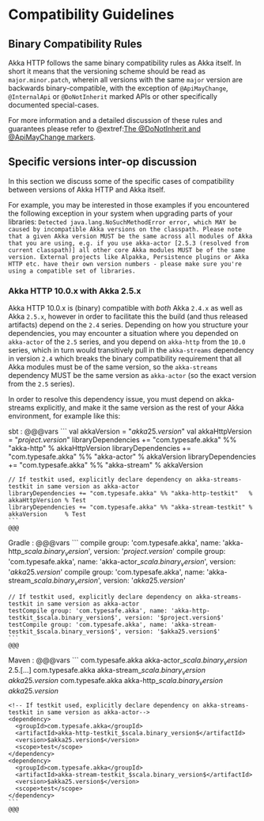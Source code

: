 # Compatibility Guidelines

## Binary Compatibility Rules

Akka HTTP follows the same binary compatibility rules as Akka itself.
In short it means that the versioning scheme should be read as `major.minor.patch`,
wherein all versions with the same `major` version are backwards binary-compatible,
with the exception of `@ApiMayChange`, `@InternalApi` or `@DoNotInherit` marked APIs 
or other specifically documented special-cases.

For more information and a detailed discussion of these rules and guarantees please refer to
@extref:[The @DoNotInherit and @ApiMayChange markers](akka-docs:common/binary-compatibility-rules.html#The_@DoNotInherit_and_@ApiMayChange_markers).

## Specific versions inter-op discussion

In this section we discuss some of the specific cases of compatibility between versions of Akka HTTP and Akka itself.

For example, you may be interested in those examples if you encountered the following exception in your system when upgrading parts 
of your libraries: `Detected java.lang.NoSuchMethodError error, which MAY be caused by incompatible Akka versions on the classpath. Please note that a given Akka version MUST be the same across all modules of Akka that you are using, e.g. if you use akka-actor [2.5.3 (resolved from current classpath)] all other core Akka modules MUST be of the same version. External projects like Alpakka, Persistence plugins or Akka HTTP etc. have their own version numbers - please make sure you're using a compatible set of libraries.`

### Akka HTTP 10.0.x with Akka 2.5.x

Akka HTTP 10.0.x is (binary) compatible with *both* Akka `2.4.x` as well as Akka `2.5.x`, however in order to facilitate 
this the build (and thus released artifacts) depend on the `2.4` series. Depending on how you structure your dependencies,
you may encounter a situation where you depended on `akka-actor` of the `2.5` series, and you depend on `akka-http`
from the `10.0` series, which in turn would transitively pull in the `akka-streams` dependency in version `2.4` which 
breaks the binary compatibility requirement that all Akka modules must be of the same version, so the `akka-streams` 
dependency MUST be the same version as `akka-actor` (so the exact version from the `2.5` series).

In order to resolve this dependency issue, you must depend on akka-streams explicitly, and make it the same version as
the rest of your Akka environment, for example like this:

sbt
:   @@@vars
    ```
    val akkaVersion = "$akka25.version$"
    val akkaHttpVersion = "$project.version$"
    libraryDependencies += "com.typesafe.akka" %% "akka-http"   % akkaHttpVersion
    libraryDependencies += "com.typesafe.akka" %% "akka-actor"  % akkaVersion
    libraryDependencies += "com.typesafe.akka" %% "akka-stream" % akkaVersion
    
    // If testkit used, explicitly declare dependency on akka-streams-testkit in same version as akka-actor
    libraryDependencies += "com.typesafe.akka" %% "akka-http-testkit"   % akkaHttpVersion % Test
    libraryDependencies += "com.typesafe.akka" %% "akka-stream-testkit" % akkaVersion     % Test
    ```
    @@@

Gradle
:   @@@vars
    ```
    compile group: 'com.typesafe.akka', name: 'akka-http_$scala.binary_version$', version: '$project.version$'
    compile group: 'com.typesafe.akka', name: 'akka-actor_$scala.binary_version$', version: '$akka25.version$'
    compile group: 'com.typesafe.akka', name: 'akka-stream_$scala.binary_version$', version: '$akka25.version$'
    
    // If testkit used, explicitly declare dependency on akka-streams-testkit in same version as akka-actor
    testCompile group: 'com.typesafe.akka', name: 'akka-http-testkit_$scala.binary_version$', version: '$project.version$'
    testCompile group: 'com.typesafe.akka', name: 'akka-stream-testkit_$scala.binary_version$', version: '$akka25.version$'
    ```
    @@@
    
Maven
:   @@@vars
    ```
    <dependency>
      <groupId>com.typesafe.akka</groupId>
      <artifactId>akka-actor_$scala.binary_version$</artifactId>
      <version>2.5.[...]</version>
    </dependency>
    <!-- Explicitly depend on akka-streams in same version as akka-actor-->
    <dependency>
      <groupId>com.typesafe.akka</groupId>
      <artifactId>akka-stream_$scala.binary_version$</artifactId>
      <version>$akka25.version$</version>
    </dependency>
    <dependency>
      <groupId>com.typesafe.akka</groupId>
      <artifactId>akka-http_$scala.binary_version$</artifactId>
      <version>$akka25.version$</version>
    </dependency>

    <!-- If testkit used, explicitly declare dependency on akka-streams-testkit in same version as akka-actor-->
    <dependency>
      <groupId>com.typesafe.akka</groupId>
      <artifactId>akka-http-testkit_$scala.binary_version$</artifactId>
      <version>$akka25.version$</version>
      <scope>test</scope>
    </dependency>
    <dependency>
      <groupId>com.typesafe.akka</groupId>
      <artifactId>akka-stream-testkit_$scala.binary_version$</artifactId>
      <version>$akka25.version$</version>
      <scope>test</scope>
    </dependency>
    ```
    @@@
